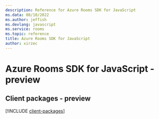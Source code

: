 ```yaml
---
description: Reference for Azure Rooms SDK for JavaScript
ms.data: 08/10/2022
ms.author: jeffish
ms.devlang: javascript
ms.service: rooms
ms.topic: reference
title: Azure Rooms SDK for JavaScript
author: xirzec
---
```

# Azure Rooms SDK for JavaScript - preview

## Client packages - preview
[!INCLUDE [client-packages](rooms-client-index.md)]
